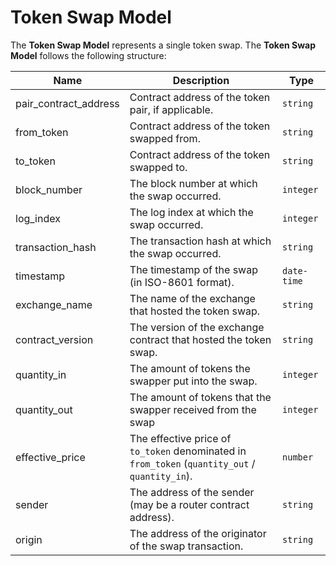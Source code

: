 # Token Swap Model
The **Token Swap Model** represents a single token swap. The **Token Swap Model** follows the following structure:

| Name                  | Description                                                                                     | Type        |
| --------------------- | ----------------------------------------------------------------------------------------------- | ----------- |
| pair_contract_address | Contract address of the token pair, if applicable.                                              | `string`    |
| from_token            | Contract address of the token swapped from.                                                     | `string`    |
| to_token              | Contract address of the token swapped to.                                                       | `string`    |
| block_number          | The block number at which the swap occurred.                                                    | `integer`   |
| log_index             | The log index at which the swap occurred.                                                       | `integer`   |
| transaction_hash      | The transaction hash at which the swap occurred.                                                | `string`    |
| timestamp             | The timestamp of the swap (in ISO-8601 format).                                                 | `date-time` |
| exchange_name         | The name of the exchange that hosted the token swap.                                            | `string`    |
| contract_version      | The version of the exchange contract that hosted the token swap.                                | `string`    |
| quantity_in           | The amount of tokens the swapper put into the swap.                                             | `integer`   |
| quantity_out          | The amount of tokens that the swapper received from the swap                                    | `integer`   |
| effective_price       | The effective price of `to_token` denominated in `from_token` (`quantity_out` / `quantity_in`). | `number`    |
| sender                | The address of the sender (may be a router contract address).                                   | `string`    |
| origin                | The address of the originator of the swap transaction.                                          | `string`    |